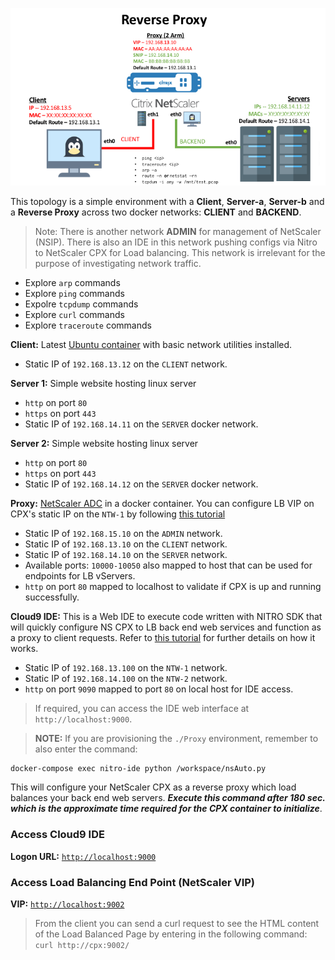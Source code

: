 ![Topology-3](../images/topology-3.png)

This topology is a simple environment with a **Client**, **Server-a**, **Server-b** and a **Reverse Proxy** across two docker networks: **CLIENT** and **BACKEND**.

> Note: There is another network **ADMIN** for management of NetScaler (NSIP). There is also an IDE in this network pushing configs via Nitro to NetScaler CPX for Load balancing. This network is irrelevant for the purpose of investigating network traffic.
  
  * Explore `arp` commands
  * Explore `ping` commands
  * Expolre `tcpdump` commands
  * Explore `curl` commands
  * Explore `traceroute` commands

**Client:** Latest [Ubuntu container](./Dockerfile) with basic network utilities installed. 
  
  * Static IP of `192.168.13.12` on the `CLIENT` network. 

**Server 1:** Simple website hosting linux server
  
  * `http` on port `80`
  * `https` on port `443`
  * Static IP of `192.168.14.11` on the `SERVER` docker network. 

**Server 2:** Simple website hosting linux server
  
  * `http` on port `80`
  * `https` on port `443`
  * Static IP of `192.168.14.12` on the `SERVER` docker network. 

**Proxy:** [NetScaler ADC](https://hub.docker.com/r/chsliu/docker-webmin/) in a docker container. You can configure LB VIP on CPX's static IP on the `NTW-1` by following [this tutorial](https://github.com/Citrix-TechSpecialist/nitro-ide/#getting-started)

  * Static IP of `192.168.15.10` on the `ADMIN` network. 
  * Static IP of `192.168.13.10` on the `CLIENT` network. 
  * Static IP of `192.168.14.10` on the `SERVER` network.
  * Available ports: `10000-10050` also mapped to host that can be used for endpoints for LB vServers.
  * `http` on port `80` mapped to localhost to validate if CPX is up and running successfully. 

**Cloud9 IDE:**  This is a Web IDE to execute code written with NITRO SDK that will quickly configure NS CPX to LB back end web services and function as a proxy to client requests. Refer to [this tutorial](https://github.com/Citrix-TechSpecialist/nitro-ide/#getting-started) for further details on how it works. 

  * Static IP of `192.168.13.100` on the `NTW-1` network.
  * Static IP of `192.168.14.100` on the `NTW-2` network.
  * `http` on port `9090` mapped to port `80` on local host for IDE access.

  >If required, you can access the IDE web interface at `http://localhost:9000`.

  >**NOTE:** If you are provisioning the `./Proxy` environment, remember to also enter the command: 
  ```bash
  docker-compose exec nitro-ide python /workspace/nsAuto.py
  ```
  This will configure your NetScaler CPX as a reverse proxy which load balances your back end web servers. 
  ***Execute this command after 180 sec. which is the approximate time required for the CPX container to initialize***. 

### Access Cloud9 IDE 

**Logon URL:** [`http://localhost:9000`](http://localhost:9000)

### Access Load Balancing End Point (NetScaler VIP)

**VIP:** [`http://localhost:9002`](http://localhost:9002)

> From the client you can send a curl request to see the HTML content of the Load Balanced Page by entering in the following command: `curl http://cpx:9002/` 

